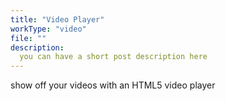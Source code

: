 ```yaml
---
title: "Video Player"
workType: "video"
file: ""
description:
  you can have a short post description here
---
```


show off your videos with an HTML5 video player
